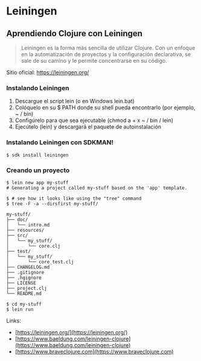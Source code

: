 # Leiningen

## Aprendiendo Clojure con Leiningen

> Leiningen es la forma más sencilla de utilizar Clojure. Con un enfoque en la automatización de proyectos y la configuración declarativa, se sale de su camino y le permite concentrarse en su código.


Sitio oficial: https://leiningen.org/


### Instalando Leiningen

1. Descargue el script lein (o en Windows lein.bat)
2. Colóquelo en su $ PATH donde su shell pueda encontrarlo (por ejemplo, ~ / bin)
3. Configúrelo para que sea ejecutable (chmod a + x ~ / bin / lein)
4. Ejecútelo (lein) y descargará el paquete de autoinstalación

### Instalando Leiningen con SDKMAN!

```
$ sdk install leiningen
```

### Creando un proyecto
```
$ lein new app my-stuff
# Generating a project called my-stuff based on the 'app' template.

$ # see how it looks like using the "tree" command
$ tree -F -a --dirsfirst my-stuff/

my-stuff/
├── doc/
│   └── intro.md
├── resources/
├── src/
│   └── my_stuff/
│       └── core.clj
├── test/
│   └── my_stuff/
│       └── core_test.clj
├── CHANGELOG.md
├── .gitignore
├── .hgignore
├── LICENSE
├── project.clj
└── README.md

$ cd my-stuff
$ lein run
```


Links:
* [https://leiningen.org/](https://leiningen.org/)
* [https://www.baeldung.com/leiningen-clojure](https://www.baeldung.com/leiningen-clojure)
* [https://www.braveclojure.com](https://www.braveclojure.com)
